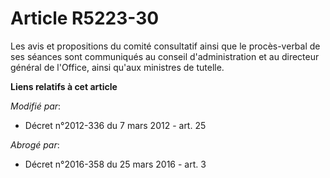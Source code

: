 # Article R5223-30

Les avis et propositions du comité consultatif ainsi que le procès-verbal de ses séances sont communiqués au conseil
d'administration et au directeur général de l'Office, ainsi qu'aux ministres de tutelle.

**Liens relatifs à cet article**

_Modifié par_:

  - Décret n°2012-336 du 7 mars 2012 - art. 25

_Abrogé par_:

  - Décret n°2016-358 du 25 mars 2016 - art. 3
